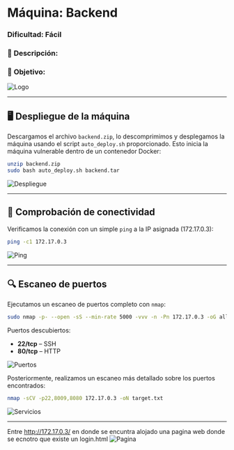 # **Máquina: Backend**

### **Dificultad:** Fácil

### 📝 **Descripción:**


### 🎯 **Objetivo:**


![Logo](Imágenes/2025-05-17_19-35.png)

---

## 🖥️ **Despliegue de la máquina**

Descargamos el archivo `backend.zip`, lo descomprimimos y desplegamos la máquina usando el script `auto_deploy.sh` proporcionado. Esto inicia la máquina vulnerable dentro de un contenedor Docker:

```bash
unzip backend.zip
sudo bash auto_deploy.sh backend.tar
```

![Despliegue](Imágenes/Capturas.png)

---

## 📡 **Comprobación de conectividad**

Verificamos la conexión con un simple `ping` a la IP asignada (172.17.0.3):

```bash
ping -c1 172.17.0.3
```

![Ping](Imágenes/Capturas_1.png)

---

## 🔍 **Escaneo de puertos**

Ejecutamos un escaneo de puertos completo con `nmap`:

```bash
sudo nmap -p- --open -sS --min-rate 5000 -vvv -n -Pn 172.17.0.3 -oG allPorts.txt
```

Puertos descubiertos:

* **22/tcp** – SSH
* **80/tcp** – HTTP

![Puertos](Imágenes/Capturas_2.png)

Posteriormente, realizamos un escaneo más detallado sobre los puertos encontrados:

```bash
nmap -sCV -p22,8009,8080 172.17.0.3 -oN target.txt
```

![Servicios](Imágenes/Capturas_3.png)

---

Entre http://172.17.0.3/ en donde se encuntra alojado una pagina web donde se ecnotro que existe un login.html 
![Pagina](Imágenes/Capturas_4.png)

